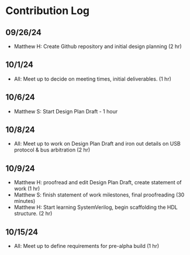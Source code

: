 # Contribution Log

## 09/26/24
- Matthew H: Create Github repository and initial design planning (2 hr)

## 10/1/24
- All: Meet up to decide on meeting times, initial deliverables. (1 hr)

## 10/6/24
- Matthew S: Start Design Plan Draft - 1 hour

## 10/8/24
- All: Meet up to work on Design Plan Draft and iron out details on USB protocol & bus arbitration (2 hr)

## 10/9/24
- Matthew H: proofread and edit Design Plan Draft, create statement of work (1 hr)
- Matthew S: finish statement of work milestones, final proofreading (30 minutes)
- Matthew H: Start learning SystemVerilog, begin scaffolding the HDL structure. (2 hr)

## 10/15/24
- All: Meet up to define requirements for pre-alpha build (1 hr)
